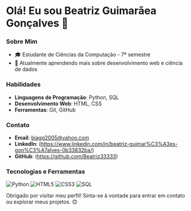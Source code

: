 # Olá! Eu sou Beatriz Guimarãea Gonçalves 👋

### Sobre Mim

- 🎓 Estudante de Ciências da Computação - 7º semestre
- 🌱 Atualmente aprendendo mais sobre desenvolvimento web e ciência de dados

### Habilidades

- **Linguagens de Programação**: Python, SQL
- **Desenvolvimento Web**: HTML, CSS
- **Ferramentas**: Git, GitHub

### Contato

- **Email**: biagg2005@yahoo.com
- **LinkedIn**: (https://www.linkedin.com/in/beatriz-guimar%C3%A3es-gon%C3%A7alves-0b33832ba/)
- **GitHub**: (https://github.com/Beatriz33333)

### Tecnologias e Ferramentas

![Python](https://img.shields.io/badge/-Python-333?style=flat&logo=python)
![HTML5](https://img.shields.io/badge/-HTML5-333?style=flat&logo=html5)
![CSS3](https://img.shields.io/badge/-CSS3-333?style=flat&logo=css3)
![SQL](https://img.shields.io/badge/-SQL-333?style=flat&logo=sql)


Obrigado por visitar meu perfil! Sinta-se à vontade para entrar em contato ou explorar meus projetos. 😊
